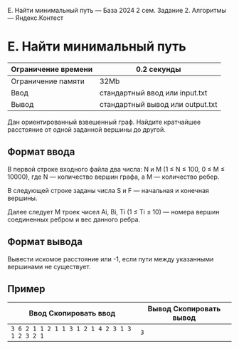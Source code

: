  E. Найти минимальный путь — База 2024 2 сем. Задание 2\. Алгоритмы — Яндекс.Контест



E. Найти минимальный путь
=========================




| Ограничение времени | 0\.2 секунды |
| --- | --- |
| Ограничение памяти | 32Mb |
| Ввод | стандартный ввод или input.txt |
| Вывод | стандартный вывод или output.txt |





Дан ориентированный взвешенный граф. Найдите кратчайшее расстояние от одной заданной вершины до другой.


Формат ввода
------------



В первой строке входного файла два числа: N и M (1 ≤ N ≤ 100, 0 ≤ M ≤ 10000\), где N — количество вершин графа, а M — количество ребер.
 

В следующей строке заданы числа S и F — начальная и конечная вершины.
 


Далее следует M троек чисел Ai, Bi, Ti (1 ≤ Ti ≤ 10\) — номера вершин соединенных ребром и вес данного ребра.
 



Формат вывода
-------------



Вывести искомое расстояние или \-1, если пути между указанными вершинами не существует.


Пример
------




| Ввод Скопировать ввод | Вывод Скопировать вывод |
| --- | --- |
| ``` 3 6 2 1 1 2 1 1 3 1 2 1 4 2 3 1 3 1 2 3 2 1  ``` | ``` 3  ``` |












